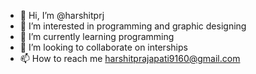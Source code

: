 - 👋 Hi, I’m @harshitprj
- 👀 I’m interested in programming and graphic designing 
- 🌱 I’m currently learning programming
- 💞️ I’m looking to collaborate on interships
- 📫 How to reach me harshitprajapati9160@gmail.com

<!---
harshitprj/harshitprj is a ✨ special ✨ repository because its `README.md` (this file) appears on your GitHub profile.
You can click the Preview link to take a look at your changes.
--->
